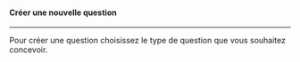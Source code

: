 #### Créer une nouvelle question

---

Pour créer une question choisissez le type de question que vous souhaitez concevoir.

